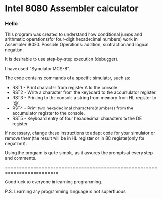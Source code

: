 # Intel 8080 Assembler calculator

### Hello
This program was created to understand how conditional jumps and arithmetic operations(for four-digit hexadecimal numbers) work in Assembler i8080.
Possible Operations: addition, subtraction and logical negation.

It is desirable to use step-by-step execution (debugger).

I have used "Symulator MCS-8".

The code contains commands of a specific simulator, such as:
- RST1 - Print character from register A to the console.
- RST2 - Write a character from the keyboard to the accumulator register.
- RST3 - Printing to the console a string from memory from HL register to '@'.
- RST4 - Print two hexadecimal characters(numbers) from the accumulator register to the console.
- RST5 - Keyboard entry of four hexadecimal characters to the DE register.

If necessary, change these instructions to adapt code for your simulator or remove them(the result will be in HL register or in BC register(only for negation)).

Using the program is quite simple, as it assures the prompts at every step and comments.

=========================================================================

Good luck to everyone in learning programming.

P.S. Learning any programming language is not superfluous
